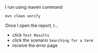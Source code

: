 I run using maven command

```bash
mvn clean verify
```

Once I open the report, I...
* click `Test Results`
* click the scenario `Searching for a term`
* receive the error page